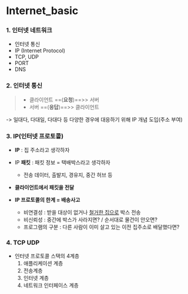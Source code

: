 # Internet_basic

### 1. 인터넷 네트워크

- 인터넷 통신
- IP (Internet Protocol)
- TCP, UDP
- PORT
- DNS



### 2. 인터넷 통신

> * 클라이언트 ==(**요청**)==>> 서버
> * 서버 ==(**응답**)==>> 클라이언트

-> 일대다, 다대일, 다대다 등 다양한 경우에 대응하기 위해 IP 개념 도입(주소 부여)



### 3. IP(인터넷 프로토콜)

- **IP** : 집 주소라고 생각하자
- IP **패킷** : 패킷 정보 = 택배박스라고 생각하자 
  - 전송 데이터, 출발지, 경유지, 중간 허브 등

- **클라이언트에서 패킷을 전달**
- **IP 프로토콜의 한계 = 배송사고**
  - 비연결성 : 받을 대상이 없거나 <u>철거한 집으로</u> 박스 전송
  - 비신뢰성 : 중간에 박스가 사라지면? / 순서대로 물건이 안오면?
  - 프로그램의 구분 : 다른 사람이 이미 살고 있는 이전 집주소로 배달했다면?



### 4. TCP UDP

- 인터넷 프로토콜 스택의 4계층
  1. 애플리케이션 계층
  2. 전송계층
  3. 인터넷 계층
  4. 네트워크 인터페이스 계층